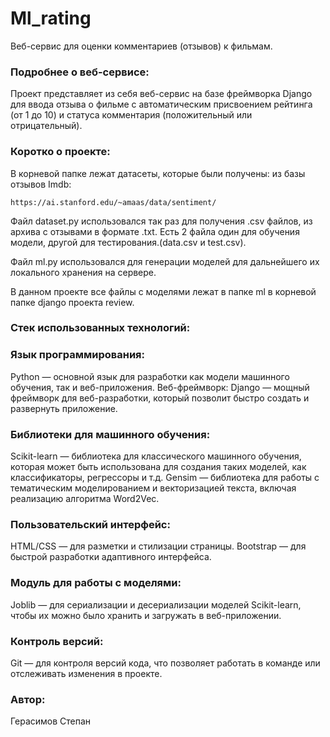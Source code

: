
#  Ml_rating
Веб-сервис для оценки комментариев (отзывов) к фильмам.
### Подробнее о веб-сервисе:

Проект представляет из себя веб-сервис на базе фреймворка Django для ввода отзыва о фильме с автоматическим присвоением рейтинга (от 1 до 10) и статуса комментария (положительный или отрицательный). 


### Коротко о проекте:

В корневой папке лежат датасеты, которые были получены: из базы отзывов Imdb:
```
https://ai.stanford.edu/~amaas/data/sentiment/
```
Файл dataset.py использовался так раз для получения .csv файлов, из архива с отзывами в формате .txt.
Есть 2 файла один для обучения модели, другой для тестирования.(data.csv и test.csv).

Файл ml.py использовался для генерации моделей для дальнейшего их локального хранения на сервере.

В данном проекте все файлы с моделями лежат в папке ml в корневой папке django проекта review.




### Стек использованных технологий:


### Язык программирования:
Python — основной язык для разработки как модели машинного обучения, так и веб-приложения.
Веб-фреймворк:
Django — мощный фреймворк для веб-разработки, который позволит быстро создать и развернуть приложение.
### Библиотеки для машинного обучения:
Scikit-learn — библиотека для классического машинного обучения, которая может быть использована для создания таких моделей, как классификаторы, регрессоры и т.д.
Gensim — библиотека для работы с тематическим моделированием и векторизацией текста, включая реализацию алгоритма Word2Vec.
### Пользовательский интерфейс:
HTML/CSS — для разметки и стилизации страницы.
Bootstrap — для быстрой разработки адаптивного интерфейса.
### Модуль для работы с моделями:
Joblib — для сериализации и десериализации моделей Scikit-learn, чтобы их можно было хранить и загружать в веб-приложении.
### Контроль версий:
Git — для контроля версий кода, что позволяет работать в команде или отслеживать изменения в проекте.

### Автор:
Герасимов Степан
